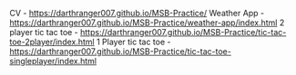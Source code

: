 CV - https://darthranger007.github.io/MSB-Practice/
Weather App - https://darthranger007.github.io/MSB-Practice/weather-app/index.html
2 player tic tac toe - https://darthranger007.github.io/MSB-Practice/tic-tac-toe-2player/index.html
1 Player tic tac toe - https://darthranger007.github.io/MSB-Practice/tic-tac-toe-singleplayer/index.html
